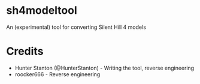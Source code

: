 # sh4modeltool
An (experimental) tool for converting Silent Hill 4 models

# Credits
* Hunter Stanton (@HunterStanton) - Writing the tool, reverse engineering
* roocker666 - Reverse engineering
